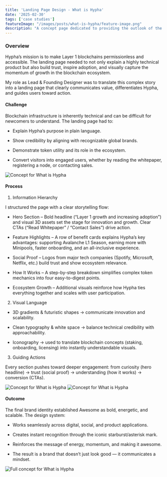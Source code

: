 ```yaml
---
title: 'Landing Page Design - What is Hypha'
date: '2025-02-30'
tags: ['case studies']
featureImage: "/images/posts/what-is-hypha/feature-image.png"
description: "A concept page dedicated to providing the outlook of the Hypha protocol."
---
```


### Overview

Hypha’s mission is to make Layer 1 blockchains permissionless and accessible. The landing page needed to not only explain a highly technical product but also build trust, inspire adoption, and visually capture the momentum of growth in the blockchain ecosystem.

My role as Lead & Founding Designer was to translate this complex story into a landing page that clearly communicates value, differentiates Hypha, and guides users toward action.

#### Challenge

Blockchain infrastructure is inherently technical and can be difficult for newcomers to understand. The landing page had to:

- Explain Hypha’s purpose in plain language.

- Show credibility by aligning with recognizable global brands.

- Demonstrate token utility and its role in the ecosystem.

- Convert visitors into engaged users, whether by reading the whitepaper, registering a node, or contacting sales.

![Concept for What is Hypha](/images/posts/what-is-hypha/image-1.png)

#### Process

1. Information Hierarchy

I structured the page with a clear storytelling flow:

- Hero Section – Bold headline (“Layer 1 growth and increasing adoption”) and visual 3D assets set the stage for innovation and growth. Clear CTAs (“Read Whitepaper” / “Contact Sales”) drive action.

- Feature Highlights – A row of benefit cards explains Hypha’s key advantages: supporting Avalanche L1 Season, earning more with Minipools, faster onboarding, and an all-inclusive experience.

- Social Proof – Logos from major tech companies (Spotify, Microsoft, Netflix, etc.) build trust and show ecosystem relevance.

- How It Works – A step-by-step breakdown simplifies complex token mechanics into four easy-to-digest points.

- Ecosystem Growth – Additional visuals reinforce how Hypha ties everything together and scales with user participation.

2. Visual Language

- 3D gradients & futuristic shapes → communicate innovation and scalability.

- Clean typography & white space → balance technical credibility with approachability.

- Iconography → used to translate blockchain concepts (staking, onboarding, licensing) into instantly understandable visuals.

3. Guiding Actions

Every section pushes toward deeper engagement: from curiosity (hero headline) → trust (social proof) → understanding (how it works) → conversion (CTAs).

![Concept for What is Hypha](/images/posts/what-is-hypha/image-2.png)
![Concept for What is Hypha](/images/posts/what-is-hypha/image-3.png)


#### Outcome

The final brand identity established Awesome as bold, energetic, and scalable. The design system:

- Works seamlessly across digital, social, and product applications.

- Creates instant recognition through the iconic starburst/asterisk mark.

- Reinforces the message of energy, momentum, and making it awesome.

- The result is a brand that doesn’t just look good — it communicates a mindset.

![Full concept for What is Hypha](/images/posts/what-is-hypha/full-concept.jpg)